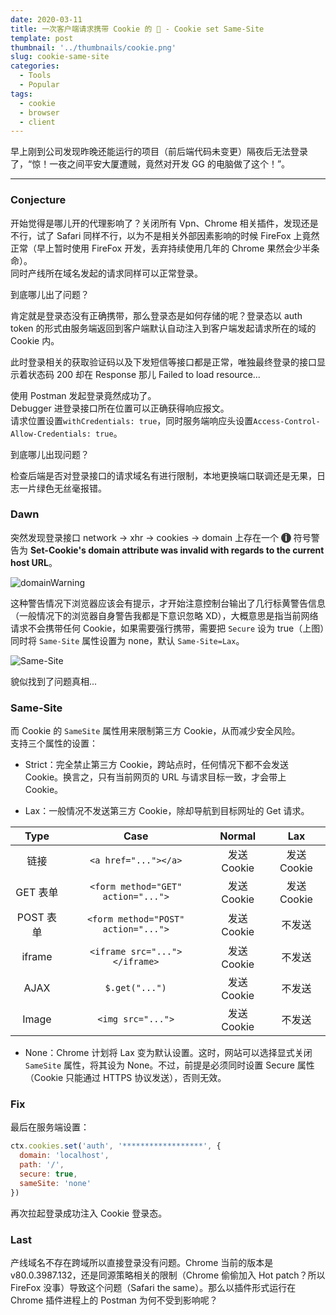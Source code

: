 ```yaml
---
date: 2020-03-11
title: 一次客户端请求携带 Cookie 的 🐛 - Cookie set Same-Site
template: post
thumbnail: '../thumbnails/cookie.png'
slug: cookie-same-site
categories:
  - Tools
  - Popular
tags:
  - cookie
  - browser
  - client
---
```


早上刚到公司发现昨晚还能运行的项目（前后端代码未变更）隔夜后无法登录了，“惊！一夜之间平安大厦遭贼，竟然对开发 GG 的电脑做了这个！”。

---

### Conjecture

开始觉得是哪儿开的代理影响了？关闭所有 Vpn、Chrome 相关插件，发现还是不行，试了 Safari 同样不行，以为不是相关外部因素影响的时候 FireFox 上竟然正常（早上暂时使用 FireFox 开发，丢弃持续使用几年的 Chrome 果然会少半条命）。<br />
同时产线所在域名发起的请求同样可以正常登录。<br />

到底哪儿出了问题？<br />

肯定就是登录态没有正确携带，那么登录态是如何存储的呢？登录态以 auth token 的形式由服务端返回到客户端默认自动注入到客户端发起请求所在的域的 Cookie 内。<br />

此时登录相关的获取验证码以及下发短信等接口都是正常，唯独最终登录的接口显示着状态码 200 却在 Response 那儿 Failed to load resource...<br />

使用 Postman 发起登录竟然成功了。<br />
Debugger 进登录接口所在位置可以正确获得响应报文。<br />
请求位置设置`withCredentials: true`，同时服务端响应头设置`Access-Control-Allow-Credentials: true`。<br />

到底哪儿出现问题？<br />

检查后端是否对登录接口的请求域名有进行限制，本地更换端口联调还是无果，日志一片绿色无丝毫报错。<br />

### Dawn

突然发现登录接口 network -> xhr -> cookies -> domain 上存在一个 <span style="
    color: #fff;
    width: 16px;
    height: 16px;
    background: #3a3a3a;
    border-radius: 50%;
    display: inline-block;
    text-align: center;
    line-height: 16px;
    font-weight: bold;">i</span> 符号警告为 **Set-Cookie's domain attribute was invalid with regards to the current host URL**。<br />

![domainWarning](https://i.loli.net/2020/03/12/PZm1qsGgx78jez2.png)<br />

这种警告情况下浏览器应该会有提示，才开始注意控制台输出了几行标黄警告信息（一般情况下的浏览器自身警告我都是下意识忽略 XD），大概意思是指当前网络请求不会携带任何 Cookie，如果需要强行携带，需要把 `Secure` 设为 true（上图）同时将 `Same-Site` 属性设置为 none，默认 `Same-Site=Lax`。<br />

![Same-Site](https://i.loli.net/2020/03/23/TV7xoPChQc4jtk3.png)

貌似找到了问题真相...<br />

### Same-Site

而 Cookie 的 `SameSite` 属性用来限制第三方 Cookie，从而减少安全风险。<br />
支持三个属性的设置：<br />

- Strict：完全禁止第三方 Cookie，跨站点时，任何情况下都不会发送 Cookie。换言之，只有当前网页的 URL 与请求目标一致，才会带上 Cookie。

- Lax：一般情况不发送第三方 Cookie，除却导航到目标网址的 Get 请求。

|   Type    |                Case                 |   Normal    |     Lax     |
| :-------: | :---------------------------------: | :---------: | :---------: |
|   链接    |        `<a href="..."></a>`         | 发送 Cookie | 发送 Cookie |
| GET 表单  | `<form method="GET" action="...">`  | 发送 Cookie | 发送 Cookie |
| POST 表单 | `<form method="POST" action="...">` | 发送 Cookie |   不发送    |
|  iframe   |    `<iframe src="..."></iframe>`    | 发送 Cookie |   不发送    |
|   AJAX    |           `$.get("...")`            | 发送 Cookie |   不发送    |
|   Image   |          `<img src="...">`          | 发送 Cookie |   不发送    |

- None：Chrome 计划将 Lax 变为默认设置。这时，网站可以选择显式关闭 `SameSite` 属性，将其设为 None。不过，前提是必须同时设置 Secure 属性（Cookie 只能通过 HTTPS 协议发送），否则无效。

### Fix

最后在服务端设置：<br />

```js
ctx.cookies.set('auth', '******************', {
  domain: 'localhost',
  path: '/',
  secure: true,
  sameSite: 'none'
})
```

再次拉起登录成功注入 Cookie 登录态。<br />

### Last

产线域名不存在跨域所以直接登录没有问题。Chrome 当前的版本是 v80.0.3987.132，还是同源策略相关的限制（Chrome 偷偷加入 Hot patch？所以 FireFox 没事）导致这个问题（Safari the same）。那么以插件形式运行在 Chrome 插件进程上的 Postman 为何不受到影响呢？
